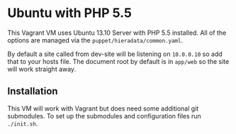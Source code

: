 Ubuntu with PHP 5.5
===================

This Vagrant VM uses Ubuntu 13.10 Server with PHP 5.5 installed. All of the options are managed via the `puppet/hieradata/common.yaml`. 

By default a site called from dev-site will be listening on `10.0.0.10` so add that to your hosts file. The document root by default is in `app/web` so the site will work straight away.

Installation
------------

This VM will work with Vagrant but does need some additional git submodules. To set up the submodules and configuration files run `./init.sh`.
